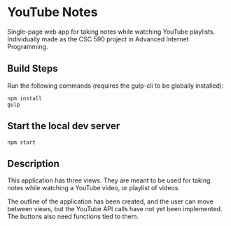 # YouTube Notes
Single-page web app for taking notes while watching YouTube playlists. Individually made as the CSC 590 project in Advanced Internet Programming.

## Build Steps
Run the following commands (requires the gulp-cli to be globally installed):

```
npm install
gulp
```

## Start the local dev server
```
npm start
```

## Description
This application has three views. They are meant to be used for taking notes while watching a YouTube video, or playlist of videos.

The outline of the application has been created, and the user can move between views, but the YouTube API calls have not yet been implemented. The buttons also need functions tied to them.